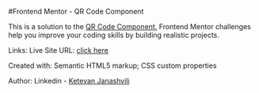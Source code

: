 #Frontend Mentor - QR Code Component

This is a solution to the [QR Code Component.](https://www.frontendmentor.io/challenges/qr-code-component-iux_sIO_H) Frontend Mentor challenges help you improve your coding skills by building realistic projects.

Links:
Live Site URL:  [click here](https://ketusi23.github.io/qr-code/)

Created with:
Semantic HTML5 markup;
CSS custom properties

Author:
Linkedin - [Ketevan Janashvili](https://www.linkedin.com/in/ketevan-janashvili-a51153113)
